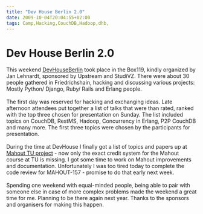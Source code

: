 ```yaml
---
title: "Dev House Berlin 2.0"
date: 2009-10-04T20:04:55+02:00
tags: Camp,Hacking,CouchDB,Hadoop,dhb,
---
```


# Dev House Berlin 2.0


This weekend <a href="http://wiki.upstream-berlin.com/index.php/DevHouseBerlin2">DevHouseBerlin</a> took place in the 
Box119, kindly organized by Jan Lehnardt, sponsored by Upstream and StudiVZ. There were about 30 people gathered in 
Friedrichshain, hacking and discussing various projects: Mostly Python/ Django, Ruby/ Rails and Erlang people. 
<br><br>The first day was reserved for hacking and exchanging ideas. Late afternoon attendees put together a list of 
talks that were than rated, ranked with the top three chosen for presentation on Sunday. The list included topics on 
CouchDB, RestMS, Hadoop, Concurrency in Erlang, P2P CouchDB and many more. The first three topics were chosen by the 
participants for presentation.<br><br>During the time at DevHouse I finally got a list of topics and papers up at <a 
href="http://github.com/MaineC/Playground">Mahout TU project</a> - now only the exact credit system for the Mahout 
course at TU is missing. I got some time to work on Mahout improvements and documentation. Unfortunately I was too 
tired today to complete the code review for MAHOUT-157 - promise to do that early next week.<br><br>Spending one 
weekend with equal-minded people, being able to pair with someone else in case of more complex problems made the 
weekend a great time for me. Planning to be there again next year. Thanks to the sponsors and organisers for making 
this happen.
